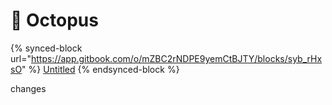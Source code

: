 # 🐙 Octopus

{% synced-block url="https://app.gitbook.com/o/mZBC2rNDPE9yemCtBJTY/blocks/syb_rHxsO" %}
[Untitled](https://app.gitbook.com/o/mZBC2rNDPE9yemCtBJTY/blocks/syb\_rHxsO)
{% endsynced-block %}



changes
